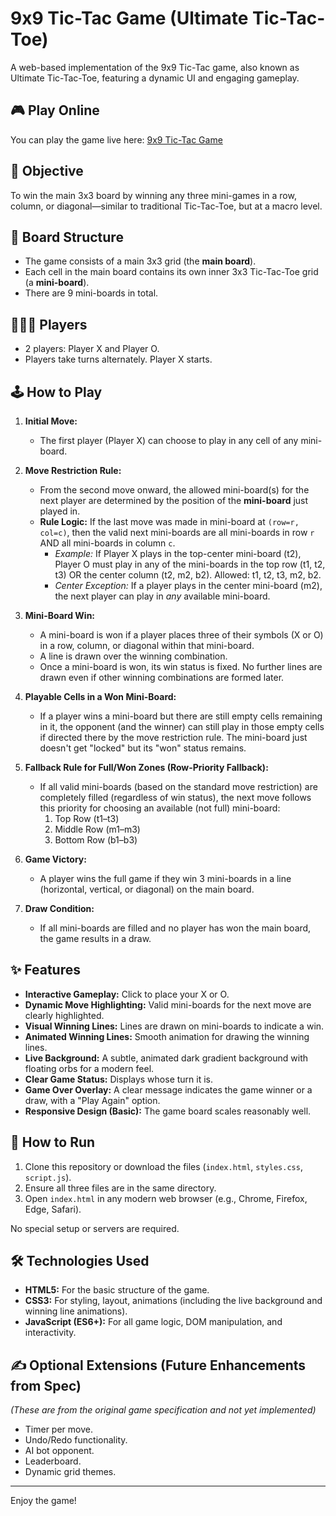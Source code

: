 # 9x9 Tic-Tac Game (Ultimate Tic-Tac-Toe)

A web-based implementation of the 9x9 Tic-Tac game, also known as Ultimate Tic-Tac-Toe, featuring a dynamic UI and engaging gameplay.

## 🎮 Play Online

You can play the game live here: [9x9 Tic-Tac Game](https://surajsk2003.github.io/9x9-Tic-Tac-game/)

## 🎯 Objective

To win the main 3x3 board by winning any three mini-games in a row, column, or diagonal—similar to traditional Tic-Tac-Toe, but at a macro level.

## 🧩 Board Structure

- The game consists of a main 3x3 grid (the **main board**).
- Each cell in the main board contains its own inner 3x3 Tic-Tac-Toe grid (a **mini-board**).
- There are 9 mini-boards in total.

## 🧑‍🤝‍🧑 Players

- 2 players: Player X and Player O.
- Players take turns alternately. Player X starts.

## 🕹️ How to Play

1.  **Initial Move:**
    *   The first player (Player X) can choose to play in any cell of any mini-board.

2.  **Move Restriction Rule:**
    *   From the second move onward, the allowed mini-board(s) for the next player are determined by the position of the **mini-board** just played in.
    *   **Rule Logic:** If the last move was made in mini-board at `(row=r, col=c)`, then the valid next mini-boards are all mini-boards in row `r` AND all mini-boards in column `c`.
        *   *Example:* If Player X plays in the top-center mini-board (t2), Player O must play in any of the mini-boards in the top row (t1, t2, t3) OR the center column (t2, m2, b2). Allowed: t1, t2, t3, m2, b2.
        *   *Center Exception:* If a player plays in the center mini-board (m2), the next player can play in *any* available mini-board.

3.  **Mini-Board Win:**
    *   A mini-board is won if a player places three of their symbols (X or O) in a row, column, or diagonal within that mini-board.
    *   A line is drawn over the winning combination.
    *   Once a mini-board is won, its win status is fixed. No further lines are drawn even if other winning combinations are formed later.

4.  **Playable Cells in a Won Mini-Board:**
    *   If a player wins a mini-board but there are still empty cells remaining in it, the opponent (and the winner) can still play in those empty cells if directed there by the move restriction rule. The mini-board just doesn't get "locked" but its "won" status remains.

5.  **Fallback Rule for Full/Won Zones (Row-Priority Fallback):**
    *   If all valid mini-boards (based on the standard move restriction) are completely filled (regardless of win status), the next move follows this priority for choosing an available (not full) mini-board:
        1.  Top Row (t1–t3)
        2.  Middle Row (m1–m3)
        3.  Bottom Row (b1–b3)

6.  **Game Victory:**
    *   A player wins the full game if they win 3 mini-boards in a line (horizontal, vertical, or diagonal) on the main board.

7.  **Draw Condition:**
    *   If all mini-boards are filled and no player has won the main board, the game results in a draw.

## ✨ Features

- **Interactive Gameplay:** Click to place your X or O.
- **Dynamic Move Highlighting:** Valid mini-boards for the next move are clearly highlighted.
- **Visual Winning Lines:** Lines are drawn on mini-boards to indicate a win.
- **Animated Winning Lines:** Smooth animation for drawing the winning lines.
- **Live Background:** A subtle, animated dark gradient background with floating orbs for a modern feel.
- **Clear Game Status:** Displays whose turn it is.
- **Game Over Overlay:** A clear message indicates the game winner or a draw, with a "Play Again" option.
- **Responsive Design (Basic):** The game board scales reasonably well.

## 🚀 How to Run

1.  Clone this repository or download the files (`index.html`, `styles.css`, `script.js`).
2.  Ensure all three files are in the same directory.
3.  Open `index.html` in any modern web browser (e.g., Chrome, Firefox, Edge, Safari).

No special setup or servers are required.

## 🛠️ Technologies Used

- **HTML5:** For the basic structure of the game.
- **CSS3:** For styling, layout, animations (including the live background and winning line animations).
- **JavaScript (ES6+):** For all game logic, DOM manipulation, and interactivity.

## ✍️ Optional Extensions (Future Enhancements from Spec)

*(These are from the original game specification and not yet implemented)*

- Timer per move.
- Undo/Redo functionality.
- AI bot opponent.
- Leaderboard.
- Dynamic grid themes.

---

Enjoy the game!